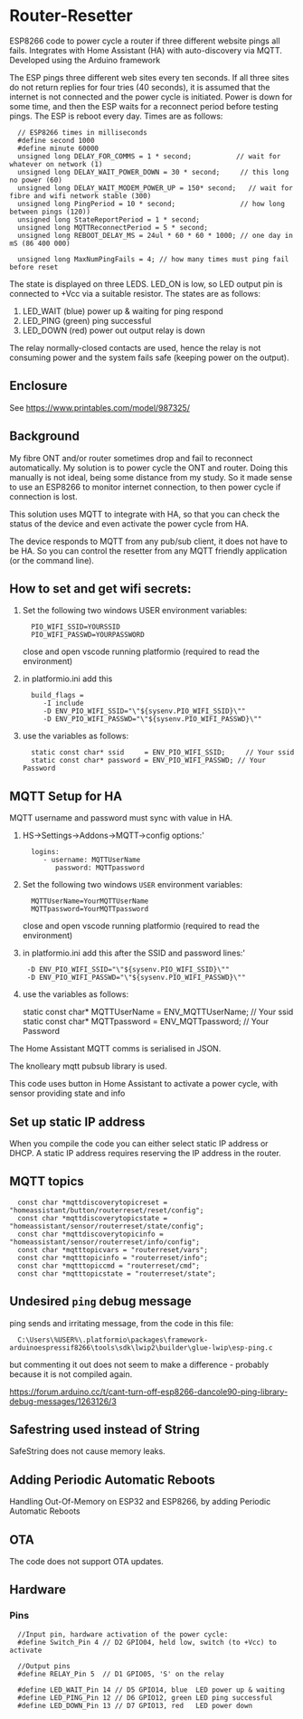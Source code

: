 # Router-Resetter

ESP8266 code to power cycle a router if three different website pings all fails. Integrates with Home Assistant (HA) with auto-discovery via MQTT. Developed using the Arduino framework 

The ESP pings three different web sites every ten seconds. If all three sites do not return replies for four tries (40 seconds), it is assumed that the internet is not connected and the power cycle is initiated. Power is down for some time, and then the ESP waits for a reconnect period before testing pings. The ESP is reboot every day.   Times are as follows: 

      // ESP8266 times in milliseconds
      #define second 1000
      #define minute 60000
      unsigned long DELAY_FOR_COMMS = 1 * second;           // wait for whatever on network (1)
      unsigned long DELAY_WAIT_POWER_DOWN = 30 * second;     // this long no power (60)
      unsigned long DELAY_WAIT_MODEM_POWER_UP = 150* second;   // wait for fibre and wifi network stable (300)
      unsigned long PingPeriod = 10 * second;                // how long between pings (120))
      unsigned long StateReportPeriod = 1 * second;
      unsigned long MQTTReconnectPeriod = 5 * second;
      unsigned long REBOOT_DELAY_MS = 24ul * 60 * 60 * 1000; // one day in mS (86 400 000)

      unsigned long MaxNumPingFails = 4; // how many times must ping fail before reset

The state is displayed on three LEDS. LED_ON is low, so LED output pin is connected to +Vcc via a suitable resistor. The states are as follows:

1. LED_WAIT (blue)  power up & waiting for ping respond
1. LED_PING (green) ping successful
1. LED_DOWN (red) power out output relay is down

The relay normally-closed contacts are used, hence the relay is not consuming power and the system fails safe (keeping power on the output).

## Enclosure 

See https://www.printables.com/model/987325/

## Background

My fibre ONT and/or router sometimes drop and fail to reconnect automatically.  My solution is to power cycle the ONT and router. Doing this manually is not ideal, being some distance from my study. So it made sense to use an ESP8266 to monitor internet connection, to then power cycle if connection is lost.

This solution uses MQTT to integrate with HA, so that you can check the status of the device and even activate the power cycle from HA.  

The device responds to MQTT from any pub/sub client, it does not have to be HA. So you can control the resetter from any MQTT friendly application (or the command line).

## How to set and get wifi secrets:

1. Set the following two windows USER environment variables:

         PIO_WIFI_SSID=YOURSSID
         PIO_WIFI_PASSWD=YOURPASSWORD

   close and open vscode running platformio (required to read the environment)
2. in platformio.ini add this

         build_flags =
            -I include
            -D ENV_PIO_WIFI_SSID="\"${sysenv.PIO_WIFI_SSID}\""
            -D ENV_PIO_WIFI_PASSWD="\"${sysenv.PIO_WIFI_PASSWD}\""
3. use the variables as follows:

         static const char* ssid     = ENV_PIO_WIFI_SSID;     // Your ssid
         static const char* password = ENV_PIO_WIFI_PASSWD; // Your Password

## MQTT Setup  for HA

MQTT username and password must sync with value in HA.
1. HS->Settings->Addons->MQTT->config options:'

         logins:
            - username: MQTTUserName
               password: MQTTpassword

2. Set the following two windows `USER` environment variables:

         MQTTUserName=YourMQTTUserName
         MQTTpassword=YourMQTTpassword

   close and open vscode running platformio (required to read the environment)

3. in platformio.ini add this after the SSID and password lines:'

        -D ENV_PIO_WIFI_SSID="\"${sysenv.PIO_WIFI_SSID}\""
        -D ENV_PIO_WIFI_PASSWD="\"${sysenv.PIO_WIFI_PASSWD}\""

4. use the variables as follows:

      static const char* MQTTUserName     = ENV_MQTTUserName;     // Your ssid
      static const char* MQTTpassword = ENV_MQTTpassword; // Your Password

The Home Assistant MQTT comms is serialised in JSON.

The knolleary mqtt pubsub library is used.

This code uses button in Home Assistant to activate a power cycle, with sensor providing state and info  

## Set up static IP address

When you compile the code you can either select static IP address or DHCP.  A static IP address requires reserving the IP address in the router.

## MQTT topics

      const char *mqttdiscoverytopicreset = "homeassistant/button/routerreset/reset/config";
      const char *mqttdiscoverytopicstate = "homeassistant/sensor/routerreset/state/config";
      const char *mqttdiscoverytopicinfo = "homeassistant/sensor/routerreset/info/config";
      const char *mqtttopicvars = "routerreset/vars";
      const char *mqtttopicinfo = "routerreset/info";
      const char *mqtttopiccmd = "routerreset/cmd";
      const char *mqtttopicstate = "routerreset/state";


## Undesired `ping` debug message
ping sends and irritating message, from the code in this file:  

      C:\Users\%USER%\.platformio\packages\framework-arduinoespressif8266\tools\sdk\lwip2\builder\glue-lwip\esp-ping.c
but commenting it out does not seem to make a difference - probably because it is not compiled again.

https://forum.arduino.cc/t/cant-turn-off-esp8266-dancole90-ping-library-debug-messages/1263126/3  

## Safestring used instead of String

SafeString does not cause memory leaks.

## Adding Periodic Automatic Reboots

Handling Out-Of-Memory on ESP32 and ESP8266, by adding Periodic Automatic Reboots

## OTA

The code does not support OTA updates.

## Hardware

### Pins

      //Input pin, hardware activation of the power cycle:
      #define Switch_Pin 4 // D2 GPIO04, held low, switch (to +Vcc) to activate

      //Output pins
      #define RELAY_Pin 5  // D1 GPIO05, 'S' on the relay 

      #define LED_WAIT_Pin 14 // D5 GPIO14, blue  LED power up & waiting
      #define LED_PING_Pin 12 // D6 GPIO12, green LED ping successful
      #define LED_DOWN_Pin 13 // D7 GPIO13, red   LED power down
